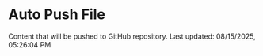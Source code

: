 # Auto Push File

Content that will be pushed to GitHub repository.
Last updated: 08/15/2025, 05:26:04 PM